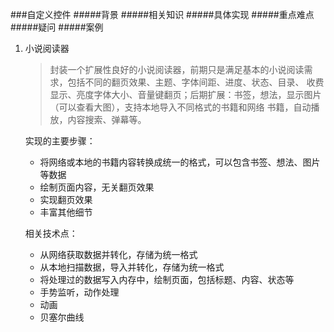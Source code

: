 ###自定义控件
#####背景
#####相关知识
#####具体实现
#####重点难点
#####疑问
#####案例
1. 小说阅读器
    >封装一个扩展性良好的小说阅读器，前期只是满足基本的小说阅读需求，包括不同的翻页效果、主题、字体间距、进度、状态、目录、
    收费显示、亮度字体大小、音量键翻页；后期扩展：书签，想法，显示图片（可以查看大图），支持本地导入不同格式的书籍和网络
    书籍，自动播放，内容搜索、弹幕等。
    
    实现的主要步骤：
    * 将网络或本地的书籍内容转换成统一的格式，可以包含书签、想法、图片等数据
    * 绘制页面内容，无关翻页效果
    * 实现翻页效果
    * 丰富其他细节
    
    相关技术点：
    * 从网络获取数据并转化，存储为统一格式
    * 从本地扫描数据，导入并转化，存储为统一格式
    * 将处理过的数据写入内存中，绘制页面，包括标题、内容、状态等
    * 手势监听，动作处理
    * 动画
    * 贝塞尔曲线
    
    
